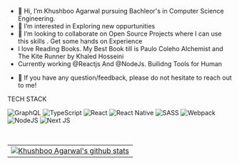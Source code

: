 <!-- [![Khushboo Agarwalgut's GitHub Banner](./assets/GithubHeader.png)](https://www.linkedin.com/in/khushboo-agarwal-8b72151bb/) -->
- 👋 Hi, I’m Khushboo Agarwal pursuing Bachleor's in Computer Science Engineering. 
- 👀 I’m interested in Exploring new oppurtunities
- 💞️ I’m looking to collaborate on Open Source Projects where I can use this skills . Get some hands on Experience
- I love Reading Books. My Best Book till is Paulo Coleho Alchemist and The Kite Runner by Khaled Hosseini
- Currently working @Reactjs And @NodeJs. Builidng Tools for Human

<!-- ### 🤝 Connect with me:
<a href="https://www.linkedin.com/in/khushboo-agarwal-8b72151bb/"><img align="left" src="https://raw.githubusercontent.com/yushi1007/yushi1007/main/images/linkedin.svg" alt="Yu Shi | LinkedIn" width="21px"/></a>
<a href="kushbooagarwal3584@gmail.com"><img align="left" src="https://raw.githubusercontent.com/yushi1007/yushi1007/main/images/medium.svg" alt="Yu Shi | Medium" width="21px"/></a> -->
- 💬 If you have any question/feedback, please do not hesitate to reach out to me!

TECH STACK

![GraphQL](https://img.shields.io/badge/-GraphQL-E10098?style=for-the-badge&logo=graphql&logoColor=white)
![TypeScript](https://img.shields.io/badge/typescript-%23007ACC.svg?style=for-the-badge&logo=typescript&logoColor=white)
![React](https://img.shields.io/badge/react-%2320232a.svg?style=for-the-badge&logo=react&logoColor=%2361DAFB)
![React Native](https://img.shields.io/badge/react_native-%2320232a.svg?style=for-the-badge&logo=react&logoColor=%2361DAFB)
![SASS](https://img.shields.io/badge/SASS-hotpink.svg?style=for-the-badge&logo=SASS&logoColor=white)
![Webpack](https://img.shields.io/badge/webpack-%238DD6F9.svg?style=for-the-badge&logo=webpack&logoColor=black)
![NodeJS](https://img.shields.io/badge/node.js-6DA55F?style=for-the-badge&logo=node.js&logoColor=white)
![Next JS](https://img.shields.io/badge/Next-black?style=for-the-badge&logo=next.js&logoColor=white)


<br>
<table>
  <tr>
    <td>
    <a href="https://github.com/khushbooag4">
        <img align="center" src="https://github-readme-stats.vercel.app/api?username=khushbooag4&show_icons=true&count_private=true&theme=buefy&icon_color=7957d5&hide_border=true" alt="Khushboo Agarwal's github stats" />
    </a>
    </td>
  </tr>
</table>
